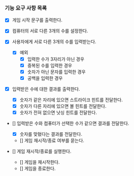 ### 기능 요구 사항 목록

- [x] 게임 시작 문구를 출력한다.
- [x] 컴퓨터의 서로 다른 3개의 수를 설정한다.
- [x] 사용자에게 서로 다른 3개의 수를 입력받는다.

  - [x] 예외
    - [x] 입력한 수가 3자리가 아닌 경우
    - [x] 중복된 수를 입력한 경우
    - [x] 숫자가 아닌 문자를 입력한 경우
    - [x] 공백을 입력한 경우

- [x] 입력받은 수에 대한 결과를 출력한다.

  - [x] 숫자가 같은 자리에 있으면 스트라이크 힌트를 전달한다.
  - [x] 숫자가 다른 자리에 있으면 볼 힌트를 전달한다.
  - [x] 숫자가 전혀 없으면 낫싱 힌트를 전달한다.

- [] 입력받은 수와 컴퓨터가 선택한 수가 같으면 결과를 전달한다.

  - [x] 숫자를 맞혔다는 결과를 전달한다.
  - [] 게임 재시작/종료 여부를 묻는다.

- [] 게임 재시작/종료를 실행한다.

  - [] 게임을 재시작한다.
  - [] 게임을 종료한다.
